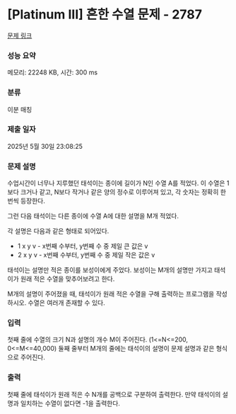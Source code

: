 # [Platinum III] 흔한 수열 문제 - 2787 

[문제 링크](https://www.acmicpc.net/problem/2787) 

### 성능 요약

메모리: 22248 KB, 시간: 300 ms

### 분류

이분 매칭

### 제출 일자

2025년 5월 30일 23:08:25

### 문제 설명

<p>수업시간이 너무나 지루했던 태석이는 종이에 길이가 N인 수열 A를 적었다. 이 수열은 1보다 크거나 같고, N보다 작거나 같은 양의 정수로 이루어져 있고, 각 숫자는 정확히 한 번씩 등장한다.</p>

<p>그런 다음 태석이는 다른 종이에 수열 A에 대한 설명을 M개 적었다.</p>

<p>각 설명은 다음과 같은 형태로 되어있다.</p>

<ul>
	<li>1 x y v - x번째 수부터, y번째 수 중 제일 큰 값은 v</li>
	<li>2 x y v - x번째 수부터, y번째 수 중 제일 작은 값은 v</li>
</ul>

<p>태석이는 설명만 적은 종이를 보성이에게 주었다. 보성이는 M개의 설명만 가지고 태석이가 원래 적은 수열을 맞추어보려고 한다.</p>

<p>M개의 설명이 주어졌을 때, 태석이가 원래 적은 수열을 구해 출력하는 프로그램을 작성하시오. 수열은 여러개 존재할 수 있다.</p>

### 입력 

 <p>첫째 줄에 수열의 크기 N과 설명의 개수 M이 주어진다. (1<=N<=200, 0<=M<=40,000) 둘째 줄부터 M개의 줄에는 태석이의 설명이 문제 설명과 같은 형식으로 주어진다.</p>

### 출력 

 <p>첫째 줄에 태석이가 원래 적은 수 N개를 공백으로 구분하여 출력한다. 만약 태석이의 설명과 일치하는 수열이 없다면 -1을 출력한다.</p>

